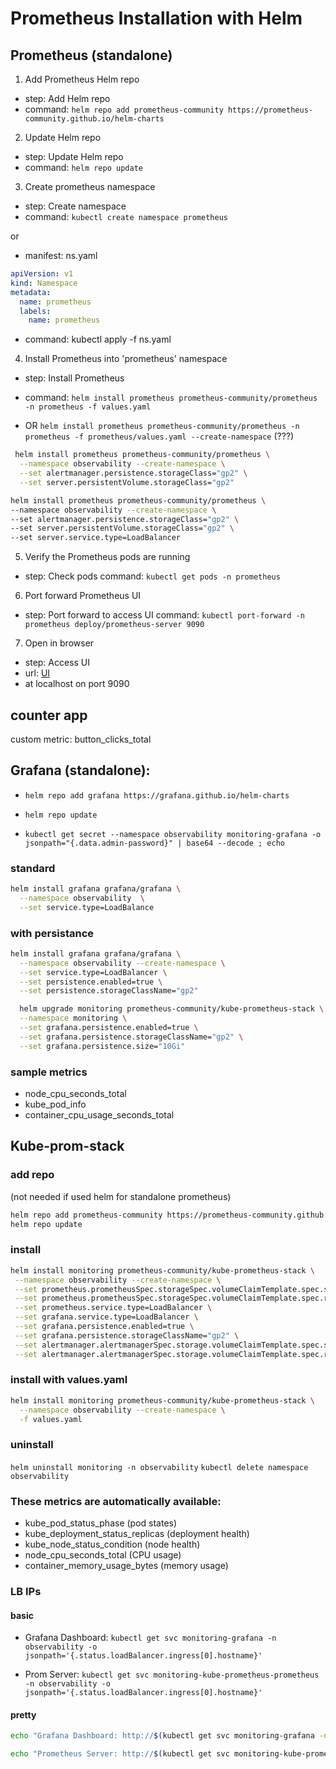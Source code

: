 
# Prometheus Installation with Helm 

## Prometheus (standalone)

1) Add Prometheus Helm repo 
- step: Add Helm repo
- command: ```helm repo add prometheus-community https://prometheus-community.github.io/helm-charts```

2) Update Helm repo 
- step: Update Helm repo
 - command: ```helm repo update``` 

3) Create prometheus namespace 
- step: Create namespace
- command: ```kubectl create namespace prometheus``` 

or 

- manifest: ns.yaml 
```yaml
apiVersion: v1
kind: Namespace
metadata:
  name: prometheus
  labels:
    name: prometheus
```

- command: kubectl apply -f ns.yaml

4) Install Prometheus into 'prometheus' namespace 
- step: Install Prometheus
 - command: ```helm install prometheus prometheus-community/prometheus -n prometheus -f values.yaml```

 - OR ```helm install prometheus prometheus-community/prometheus -n prometheus -f prometheus/values.yaml --create-namespace``` (???)


```bash
 helm install prometheus prometheus-community/prometheus \
  --namespace observability --create-namespace \
  --set alertmanager.persistence.storageClass="gp2" \
  --set server.persistentVolume.storageClass="gp2"
  ```

  ```bash
  helm install prometheus prometheus-community/prometheus \
  --namespace observability --create-namespace \
  --set alertmanager.persistence.storageClass="gp2" \
  --set server.persistentVolume.storageClass="gp2" \
  --set server.service.type=LoadBalancer
  ```

5) Verify the Prometheus pods are running 
- step: Check pods
  command: ```kubectl get pods -n prometheus``` 

6) Port forward Prometheus UI 
- step: Port forward to access UI
  command: ```kubectl port-forward -n prometheus deploy/prometheus-server 9090``` 

7) Open in browser 
- step: Access UI
- url: [UI](http://localhost:9090)
- at localhost on port 9090


## counter app
custom metric: button_clicks_total


## Grafana (standalone):

- ```helm repo add grafana https://grafana.github.io/helm-charts```
- ```helm repo update```

- ```kubectl get secret --namespace observability monitoring-grafana -o jsonpath="{.data.admin-password}" | base64 --decode ; echo```

### standard
```bash
helm install grafana grafana/grafana \
  --namespace observability  \
  --set service.type=LoadBalance
  ```

### with persistance 
```bash
helm install grafana grafana/grafana \
  --namespace observability --create-namespace \
  --set service.type=LoadBalancer \
  --set persistence.enabled=true \
  --set persistence.storageClassName="gp2"
  ```

```bash
  helm upgrade monitoring prometheus-community/kube-prometheus-stack \
  --namespace monitoring \
  --set grafana.persistence.enabled=true \
  --set grafana.persistence.storageClassName="gp2" \
  --set grafana.persistence.size="10Gi"
  ```

### sample metrics
 - node_cpu_seconds_total
 - kube_pod_info
 - container_cpu_usage_seconds_total


 ## Kube-prom-stack

 ### add repo
 (not needed if used helm for standalone prometheus)
```bash
helm repo add prometheus-community https://prometheus-community.github.io/helm-charts
helm repo update
```

### install
```bash
helm install monitoring prometheus-community/kube-prometheus-stack \
 --namespace observability --create-namespace \
 --set prometheus.prometheusSpec.storageSpec.volumeClaimTemplate.spec.storageClassName="gp2" \
 --set prometheus.prometheusSpec.storageSpec.volumeClaimTemplate.spec.resources.requests.storage="50Gi" \
 --set prometheus.service.type=LoadBalancer \
 --set grafana.service.type=LoadBalancer \
 --set grafana.persistence.enabled=true \
 --set grafana.persistence.storageClassName="gp2" \
 --set alertmanager.alertmanagerSpec.storage.volumeClaimTemplate.spec.storageClassName="gp2" \
 --set alertmanager.alertmanagerSpec.storage.volumeClaimTemplate.spec.resources.requests.storage="10Gi"
 ```

### install with values.yaml
```bash
helm install monitoring prometheus-community/kube-prometheus-stack \
  --namespace observability --create-namespace \
  -f values.yaml
```

### uninstall
```helm uninstall monitoring -n observability```
```kubectl delete namespace observability```

### These metrics are automatically available:
- kube_pod_status_phase (pod states)
- kube_deployment_status_replicas (deployment health)
- kube_node_status_condition (node health)
- node_cpu_seconds_total (CPU usage)
- container_memory_usage_bytes (memory usage)

### LB IPs

#### basic
- Grafana Dashboard: ```kubectl get svc monitoring-grafana -n observability -o jsonpath='{.status.loadBalancer.ingress[0].hostname}'```

- Prom Server: ```kubectl get svc monitoring-kube-prometheus-prometheus -n observability -o jsonpath='{.status.loadBalancer.ingress[0].hostname}'```

#### pretty

```bash
echo "Grafana Dashboard: http://$(kubectl get svc monitoring-grafana -n observability -o jsonpath='{.status.loadBalancer.ingress[0].hostname}'):80"
```

```bash
echo "Prometheus Server: http://$(kubectl get svc monitoring-kube-prometheus-prometheus -n observability -o jsonpath='{.status.loadBalancer.ingress[0].hostname}'):9090"
```